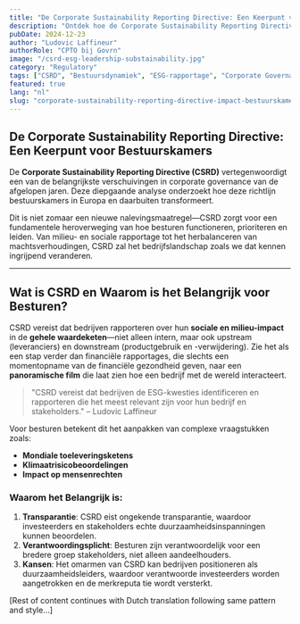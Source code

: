 ```yaml
---
title: "De Corporate Sustainability Reporting Directive: Een Keerpunt voor Bestuurskamers"
description: "Ontdek hoe de Corporate Sustainability Reporting Directive (CSRD) de bestuursdynamiek verandert en besturen dwingt hun rol, expertise en benadering van duurzaamheid te heroverwegen."
pubDate: 2024-12-23
author: "Ludovic Laffineur"
authorRole: "CPTO bij Govrn"
image: "/csrd-esg-leadership-substainability.jpg"
category: "Regulatory"
tags: ["CSRD", "Bestuursdynamiek", "ESG-rapportage", "Corporate Governance", "Duurzaamheid"]
featured: true
lang: "nl"
slug: "corporate-sustainability-reporting-directive-impact-bestuurskamers"
---
```


## De Corporate Sustainability Reporting Directive: Een Keerpunt voor Bestuurskamers

De **Corporate Sustainability Reporting Directive (CSRD)** vertegenwoordigt een van de belangrijkste verschuivingen in corporate governance van de afgelopen jaren. Deze diepgaande analyse onderzoekt hoe deze richtlijn bestuurskamers in Europa en daarbuiten transformeert.

Dit is niet zomaar een nieuwe nalevingsmaatregel—CSRD zorgt voor een fundamentele heroverweging van hoe besturen functioneren, prioriteren en leiden. Van milieu- en sociale rapportage tot het herbalanceren van machtsverhoudingen, CSRD zal het bedrijfslandschap zoals we dat kennen ingrijpend veranderen.

---

## Wat is CSRD en Waarom is het Belangrijk voor Besturen?

CSRD vereist dat bedrijven rapporteren over hun **sociale en milieu-impact** in de **gehele waardeketen**—niet alleen intern, maar ook upstream (leveranciers) en downstream (productgebruik en -verwijdering). Zie het als een stap verder dan financiële rapportages, die slechts een momentopname van de financiële gezondheid geven, naar een **panoramische film** die laat zien hoe een bedrijf met de wereld interacteert.

> "CSRD vereist dat bedrijven de ESG-kwesties identificeren en rapporteren die het meest relevant zijn voor hun bedrijf en stakeholders." – Ludovic Laffineur

Voor besturen betekent dit het aanpakken van complexe vraagstukken zoals:
- **Mondiale toeleveringsketens**
- **Klimaatrisicobeoordelingen**
- **Impact op mensenrechten**

### Waarom het Belangrijk is:
1. **Transparantie**: CSRD eist ongekende transparantie, waardoor investeerders en stakeholders echte duurzaamheidsinspanningen kunnen beoordelen.
2. **Verantwoordingsplicht**: Besturen zijn verantwoordelijk voor een bredere groep stakeholders, niet alleen aandeelhouders.
3. **Kansen**: Het omarmen van CSRD kan bedrijven positioneren als duurzaamheidsleiders, waardoor verantwoorde investeerders worden aangetrokken en de merkreputa
tie wordt versterkt.

[Rest of content continues with Dutch translation following same pattern and style...]
